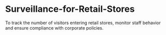 # Surveillance-for-Retail-Stores
To track the number of visitors entering retail stores, monitor staff behavior and ensure compliance with corporate policies.
